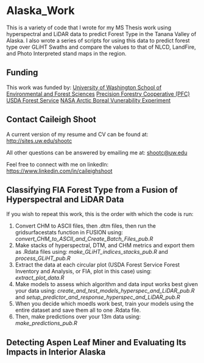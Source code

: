 

# Alaska_Work
This is a variety of code that I wrote for my MS Thesis work using hyperspectral and LiDAR data to predict Forest Type in the Tanana Valley of Alaska. I also wrote a series of scripts for using this data to predict forest type over GLiHT Swaths and compare the values to that of NLCD, LandFire, and Photo Interpreted stand maps in the region. 

## Funding
This work was funded by: 
[University of Washington School of Environmental and Forest Sciences](http://www.cfr.washington.edu/)
[Precision Forestry Cooperative (PFC)](https://sites.uw.edu/uwpfc/)
[USDA Forest Service](https://www.fs.fed.us/)
[NASA Arctic Boreal Vunerability Experiment](https://above.nasa.gov/)

## Contact Caileigh Shoot
A current version of my resume and CV can be found at: http://sites.uw.edu/shootc

All other questions can be answered by emailing me at: shootc@uw.edu 

Feel free to connect with me on linkedIn: https://www.linkedin.com/in/caileighshoot

## Classifying FIA Forest Type from a Fusion of Hyperspectral and LiDAR Data
If you wish to repeat this work, this is the order with which the code is run: 
1. Convert CHM to ASCII files, then .dtm files, then run the gridsurfacestats function in FUSION using: *convert_CHM_to_ASCII_and_Create_Batch_Files_pub.R*
2. Make stacks of hyperspectral, DTM, and CHM metrics and export them as .Rdata files using: *make_GLiHT_indices_stacks_pub.R* and *process_GLiHT_pub.R*
3. Extract the data at each circular plot (USDA Forest Service Forest Inventory and Analysis, or FIA, plot in this case) using: *extract_plot_data.R*
4. Make models to assess which algorithm and data input works best given your data using: *create_and_test_models_hyperspec_and_LiDAR_pub.R* and *setup_predictor_and_response_hyperspec_and_LiDAR_pub.R*
5. When you decide which moedls work best, train your models using the entire dataset and save them all to one .Rdata file.
6. Then, make predictions over your 13m data using: *make_predictions_pub.R*


## Detecting Aspen Leaf Miner and Evaluating Its Impacts in Interior Alaska

